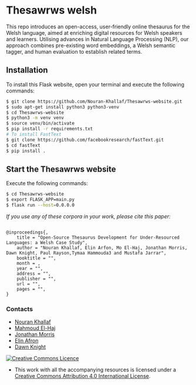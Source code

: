# Thesawrws welsh
This repo introduces an open-access, user-friendly online thesaurus for the Welsh language, aimed at enriching digital resources for Welsh speakers and learners. Utilising advances in Natural Language Processing (NLP), our approach combines pre-existing word embeddings, a Welsh semantic tagger, and human evaluation to establish related terms. 

## Installation
To install this Flask website, open your terminal and execute the following commands:
```bash
$ git clone https://github.com/Nouran-Khallaf/Thesawrws-website.git
$ sudo apt-get install python3 python3-venv
$ cd Thesawrws-website
$ python3 -m venv venv
$ source venv/bin/activate
$ pip install -r requirements.txt
# To install FastText
$ git clone https://github.com/facebookresearch/fastText.git
$ cd fastText
$ pip install .
```
## Start the Thesawrws website
Execute the following commands:
```bash
$ cd Thesawrws-website
$ export FLASK_APP=main.py
$ flask run --host=0.0.0.0
```




_If you use any of these corpora in your work, please cite this paper:_

```

@inproceedings{,
    title = "Open-Source Thesaurus Development for Under-Resourced Languages: a Welsh Case Study",
    author = "Nouran Khallaf, Elin Arfon, Mo El-Haj, Jonathan Morris, Dawn Knight, Paul Rayson,Tymaa Hammouda3 and Mustafa Jarrar",
    booktitle = "",
    month = ,
    year = "",
    address = "",
    publisher = "",
    url = "",
    pages = "",
}
```

### Contacts
- [Nouran Khallaf](https://github.com/Nouran-Khallaf)
- [Mahmoud El-Haj](https://github.com/drelhaj)
- [Jonathan Morris](MorrisJ17@cardiff.ac.uk)
- [Elin Afron](arfone@cardiff.ac.uk)
- [Dawn Knight](https://github.com/DawnKnight-Cardiff)


<a rel="license" href="http://creativecommons.org/licenses/by/4.0/"><img alt="Creative Commons Licence" style="border-width:0" src="https://i.creativecommons.org/l/by/4.0/88x31.png" /></a>
- This work with all the accompanying resources is licensed under a <a rel="license" href="http://creativecommons.org/licenses/by/4.0/">Creative Commons Attribution 4.0 International License</a>.
